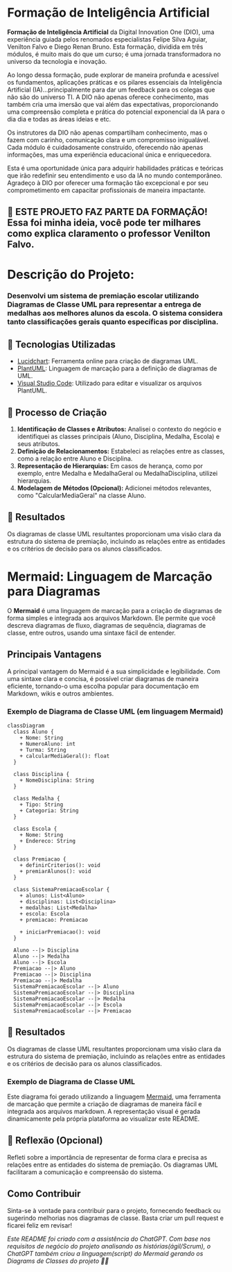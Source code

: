 # Formação de Inteligência Artificial

**Formação de Inteligência Artificial** da Digital Innovation One (DIO), uma experiência guiada pelos renomados especialistas Felipe Silva Aguiar, Venilton Falvo e Diego Renan Bruno. Esta formação, dividida em três módulos, é muito mais do que um curso; é uma jornada transformadora no universo da tecnologia e inovação.

Ao longo dessa formação, pude explorar de maneira profunda e acessível os fundamentos, aplicações práticas e os pilares essenciais da Inteligência Artificial (IA)...principalmente para dar um feedback para os colegas que não são do universo TI. A DIO não apenas oferece conhecimento, mas também cria uma imersão que vai além das expectativas, proporcionando uma compreensão completa e prática do potencial exponencial da IA para o dia dia e todas as áreas ideias e etc.

Os instrutores da DIO não apenas compartilham conhecimento, mas o fazem com carinho, comunicação clara e um compromisso inigualável. Cada módulo é cuidadosamente construído, oferecendo não apenas informações, mas uma experiência educacional única e enriquecedora.

Esta é uma oportunidade única para adquirir habilidades práticas e teóricas que irão redefinir seu entendimento e uso da IA no mundo contemporâneo. Agradeço à DIO por oferecer uma formação tão excepcional e por seu comprometimento em capacitar profissionais de maneira impactante.

## 📒 ESTE PROJETO FAZ PARTE DA FORMAÇÃO! Essa foi minha ideia, você pode ter milhares como explica claramento o professor Venilton Falvo.
# Descrição do Projeto:
### Desenvolvi um sistema de premiação escolar utilizando Diagramas de Classe UML para representar a entrega de medalhas aos melhores alunos da escola. O sistema considera tanto classificações gerais quanto específicas por disciplina.

## 🤖 Tecnologias Utilizadas
- [Lucidchart](https://www.lucidchart.com/): Ferramenta online para criação de diagramas UML.
- [PlantUML](https://plantuml.com/): Linguagem de marcação para a definição de diagramas de UML.
- [Visual Studio Code](https://code.visualstudio.com/): Utilizado para editar e visualizar os arquivos PlantUML.

## 🧐 Processo de Criação
1. **Identificação de Classes e Atributos:** Analisei o contexto do negócio e identifiquei as classes principais (Aluno, Disciplina, Medalha, Escola) e seus atributos.
2. **Definição de Relacionamentos:** Estabeleci as relações entre as classes, como a relação entre Aluno e Disciplina.
3. **Representação de Hierarquias:** Em casos de herança, como por exemplo, entre Medalha e MedalhaGeral ou MedalhaDisciplina, utilizei hierarquias.
4. **Modelagem de Métodos (Opcional):** Adicionei métodos relevantes, como "CalcularMediaGeral" na classe Aluno.

## 🚀 Resultados
Os diagramas de classe UML resultantes proporcionam uma visão clara da estrutura do sistema de premiação, incluindo as relações entre as entidades e os critérios de decisão para os alunos classificados.


# Mermaid: Linguagem de Marcação para Diagramas

O **Mermaid** é uma linguagem de marcação para a criação de diagramas de forma simples e integrada aos arquivos Markdown. Ele permite que você descreva diagramas de fluxo, diagramas de sequência, diagramas de classe, entre outros, usando uma sintaxe fácil de entender.

## Principais Vantagens

A principal vantagem do Mermaid é a sua simplicidade e legibilidade. Com uma sintaxe clara e concisa, é possível criar diagramas de maneira eficiente, tornando-o uma escolha popular para documentação em Markdown, wikis e outros ambientes.

### Exemplo de Diagrama de Classe UML (em linguagem Mermaid)

```mermaid
classDiagram
  class Aluno {
    + Nome: String
    + NumeroAluno: int
    + Turma: String
    + calcularMediaGeral(): float
  }

  class Disciplina {
    + NomeDisciplina: String
  }

  class Medalha {
    + Tipo: String
    + Categoria: String
  }

  class Escola {
    + Nome: String
    + Endereco: String
  }

  class Premiacao {
    + definirCriterios(): void
    + premiarAlunos(): void
  }

  class SistemaPremiacaoEscolar {
    + alunos: List<Aluno>
    + disciplinas: List<Disciplina>
    + medalhas: List<Medalha>
    + escola: Escola
    + premiacao: Premiacao

    + iniciarPremiacao(): void
  }

  Aluno --|> Disciplina
  Aluno --|> Medalha
  Aluno --|> Escola
  Premiacao --|> Aluno
  Premiacao --|> Disciplina
  Premiacao --|> Medalha
  SistemaPremiacaoEscolar --|> Aluno
  SistemaPremiacaoEscolar --|> Disciplina
  SistemaPremiacaoEscolar --|> Medalha
  SistemaPremiacaoEscolar --|> Escola
  SistemaPremiacaoEscolar --|> Premiacao
```

## 🚀 Resultados
Os diagramas de classe UML resultantes proporcionam uma visão clara da estrutura do sistema de premiação, incluindo as relações entre as entidades e os critérios de decisão para os alunos classificados.

### Exemplo de Diagrama de Classe UML

Este diagrama foi gerado utilizando a linguagem [Mermaid](https://mermaid-js.github.io/mermaid/), uma ferramenta de marcação que permite a criação de diagramas de maneira fácil e integrada aos arquivos markdown. A representação visual é gerada dinamicamente pela própria plataforma ao visualizar este README.

## 💭 Reflexão (Opcional)
Refleti sobre a importância de representar de forma clara e precisa as relações entre as entidades do sistema de premiação. Os diagramas UML facilitaram a comunicação e compreensão do sistema.

## Como Contribuir
Sinta-se à vontade para contribuir para o projeto, fornecendo feedback ou sugerindo melhorias nos diagramas de classe. Basta criar um pull request e ficarei feliz em revisar!

*Este README foi criado com a assistência do ChatGPT. Com base nos requisitos de negócio do projeto analisando as histórias(ágil/Scrum), o ChatGPT também criou a linguagem(script) do Mermaid gerando os Diagrams de Classes do projeto 🤖✨*
